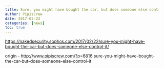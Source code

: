 ```yaml
---
title: Sure, you might have bought the car, but does someone else control it?
author: PipisCrew
date: 2017-02-23
categories: [news]
toc: true
---
```


https://nakedsecurity.sophos.com/2017/02/22/sure-you-might-have-bought-the-car-but-does-someone-else-control-it/

origin - http://www.pipiscrew.com/?p=6816 sure-you-might-have-bought-the-car-but-does-someone-else-control-it